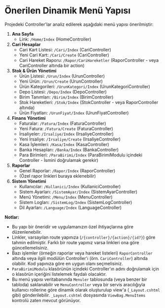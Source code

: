 # Önerilen Dinamik Menü Yapısı

Projedeki Controller'lar analiz edilerek aşağıdaki menü yapısı önerilmiştir:

1.  **Ana Sayfa**
    *   Link: `/Home/Index` (HomeController)
2.  **Cari Hesaplar**
    *   Cari Kart Listesi: `/Cari/Index` (CariController)
    *   Yeni Cari Kart: `/Cari/Create` (CariController)
    *   Cari Hareket Raporu: `/Rapor/CariHareketler` (RaporController - veya CariController altında bir action)
3.  **Stok & Ürün Yönetimi**
    *   Ürün Listesi: `/Urun/Index` (UrunController)
    *   Yeni Ürün: `/Urun/Create` (UrunController)
    *   Ürün Kategorileri: `/UrunKategori/Index` (UrunKategoriController)
    *   Depo Listesi: `/Depo/Index` (DepoController)
    *   Birim Tanımları: `/Birim/Index` (BirimController)
    *   Stok Hareketleri: `/Stok/Index` (StokController - veya RaporController altında)
    *   Ürün Fiyatları: `/UrunFiyat/Index` (UrunFiyatController)
4.  **Finans Yönetimi**
    *   Faturalar: `/Fatura/Index` (FaturaController)
    *   Yeni Fatura: `/Fatura/Create` (FaturaController)
    *   İrsaliyeler: `/Irsaliye/Index` (IrsaliyeController)
    *   Yeni İrsaliye: `/Irsaliye/Create` (IrsaliyeController)
    *   Kasa İşlemleri: `/Kasa/Index` (KasaController)
    *   Banka Hesapları: `/Banka/Index` (BankaController)
    *   Para Birimleri: `/ParaBirimi/Index` (ParaBirimiModulu içindeki Controller - İsmini doğrulamak gerekir)
5.  **Raporlar**
    *   Genel Raporlar: `/Rapor/Index` (RaporController)
    *   (Özel rapor linkleri buraya eklenebilir)
6.  **Sistem Yönetimi**
    *   Kullanıcılar: `/Kullanici/Index` (KullaniciController)
    *   Sistem Ayarları: `/SistemAyar/Index` (SistemAyarController)
    *   Menü Yönetimi: `/Menu/Index` (MenuController)
    *   Sistem Logları: `/SistemLog/Index` (SistemLogController)
    *   Dil Ayarları: `/Language/Index` (LanguageController)

**Notlar:**

*   Bu yapı bir öneridir ve uygulamanızın özel ihtiyaçlarına göre düzenlenebilir.
*   Linkler, varsayılan route yapınıza (`/{controller}/{action}/{id?}`) göre tahmin edilmiştir. Farklı bir route yapınız varsa linkleri ona göre güncellemelisiniz.
*   Bazı işlemler (örneğin raporlar veya hareket listeleri) `RaporController` altında veya ilgili modülün Controller'ı (örn. `CariController`) altında olabilir. Kod yapınıza göre en uygun olanı seçmelisiniz.
*   `ParaBirimiModulu` klasörünün içindeki Controller'ın adını doğrulamak için o klasörün içeriğini listelemek faydalı olacaktır.
*   Bu menü yapısı veritabanında `Menuler` tablosunda (veya benzer bir tabloda) saklanabilir ve `MenuController` veya bir servis aracılığıyla kullanıcı rollerine göre dinamik olarak oluşturulup view'a (`_Layout.cshtml` gibi) gönderilebilir. `_Layout.cshtml` dosyasında `ViewBag.MenuItems` kontrolü zaten mevcut görünüyor.
